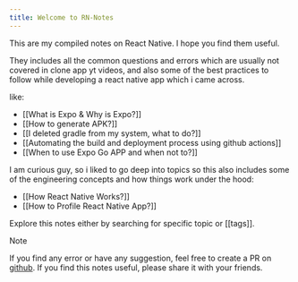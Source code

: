 ```yaml
---
title: Welcome to RN-Notes
---
```


This are my compiled notes on React Native. I hope you find them useful.

They includes all the common questions and errors which are usually not covered in clone app yt videos, and also some of the best practices to follow while developing a react native app which i came across.

like:

- [[What is Expo & Why is Expo?]]
- [[How to generate APK?]]
- [[I deleted gradle from my system, what to do?]]
- [[Automating the build and deployment process using github actions]]
- [[When to use Expo Go APP and when not to?]]

I am curious guy, so i liked to go deep into topics so this also includes some of the engineering concepts and how things work under the hood:

- [[How React Native Works?]]
- [[How to Profile React Native App?]]

Explore this notes either by searching for specific topic or [[tags]].

>[!Note]
>If you find any error or have any suggestion, feel free to create a PR on [github](https://github.com/KMJ-007/notes-react-native).
>If you find this notes useful, please share it with your friends.
